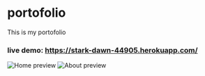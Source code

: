# portofolio
This is my portofolio

### live demo: https://stark-dawn-44905.herokuapp.com/
![Home preview](public\images\pw1.png)
![About preview](public\images\pw2.png)

